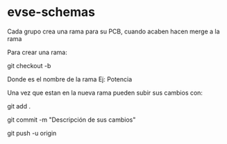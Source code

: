 # evse-schemas

Cada grupo crea una rama para su PCB, cuando acaben hacen merge a la rama

Para crear una rama:

git checkout -b <branch-name>

Donde <branch-name> es el nombre de la rama Ej: Potencia

Una vez que estan en la nueva rama pueden subir sus cambios con:

git add .

git commit -m "Descripción de sus cambios"

git push -u origin <branch-name>
